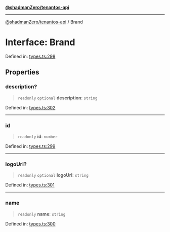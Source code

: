 [**@shadmanZero/tenantos-api**](../README.md)

***

[@shadmanZero/tenantos-api](../globals.md) / Brand

# Interface: Brand

Defined in: [types.ts:298](https://github.com/shadmanZero/tenantos-api/blob/507575e6d82ab5e3b8a10f708778a3645f250cd6/src/types.ts#L298)

## Properties

### description?

> `readonly` `optional` **description**: `string`

Defined in: [types.ts:302](https://github.com/shadmanZero/tenantos-api/blob/507575e6d82ab5e3b8a10f708778a3645f250cd6/src/types.ts#L302)

***

### id

> `readonly` **id**: `number`

Defined in: [types.ts:299](https://github.com/shadmanZero/tenantos-api/blob/507575e6d82ab5e3b8a10f708778a3645f250cd6/src/types.ts#L299)

***

### logoUrl?

> `readonly` `optional` **logoUrl**: `string`

Defined in: [types.ts:301](https://github.com/shadmanZero/tenantos-api/blob/507575e6d82ab5e3b8a10f708778a3645f250cd6/src/types.ts#L301)

***

### name

> `readonly` **name**: `string`

Defined in: [types.ts:300](https://github.com/shadmanZero/tenantos-api/blob/507575e6d82ab5e3b8a10f708778a3645f250cd6/src/types.ts#L300)
